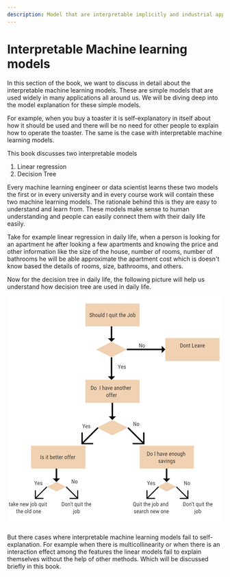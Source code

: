 ```yaml
---
description: Model that are interpretable implicitly and industrial applications
---
```


# Interpretable Machine learning models

In this section of the book, we want to discuss in detail about the interpretable machine learning models. These are simple models that are used widely in many applications all around us. We will be diving deep into the model explanation for these simple models. 

For example, when you buy a toaster it is self-explanatory in itself about how it should be used and there will be no need for other people to explain how to operate the toaster. The same is the case with interpretable machine learning models.

This book discusses two interpretable models 

1. Linear regression
2. Decision Tree

Every machine learning engineer or data scientist learns these two models the first or in every university and in every course work will contain these two machine learning models. The rationale behind this is they are easy to understand and learn from. These models make sense to human understanding and people can easily connect them with their daily life easily.

Take for example linear regression in daily life, when a person is looking for an apartment he after looking a few apartments and knowing the price and other information like the size of the house, number of rooms, number of bathrooms he will be able approximate the apartment cost which is doesn't know based the details of rooms, size, bathrooms, and others.

Now for the decision tree in daily life, the following picture will help us understand how decision tree are used in daily life.

![](../.gitbook/assets/screenshot-214-.png)

But there cases where interpretable machine learning models fail to self-explanation. For example when there is multicollinearity or when there is an interaction effect among the features the linear models fail to explain themselves without the help of other methods. Which will be discussed briefly in this book.

